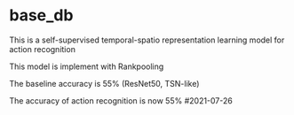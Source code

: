 # base_db

This is a self-supervised temporal-spatio representation learning model for action recognition

This model is implement with Rankpooling

The baseline accuracy is 55% (ResNet50, TSN-like)

The accuracy of action recognition is now 55% 			#2021-07-26



